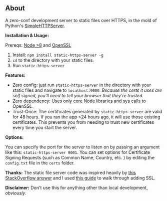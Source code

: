 ## About

A zero-conf development server to static files over HTTPS, in the mold of Python's [SimpleHTTPServer](https://docs.python.org/2/library/simplehttpserver.html).

**Installation & Usage:**

Prereqs: [Node >8](http://nodejs.org) and [OpenSSL](https://www.openssl.org)

1. Install: `npm install static-https-server -g`
2. `cd` to the directory with your static files.
3. Run `static-https-server`

**Features:**

- Zero config: just run `static-https-server` in the directory with your static files and navigate to `localhost:9000`. *Because the certs it uses are self signed, you'll need to tell your browser that they're trusted.*
- Zero dependency: Uses only core Node libraries and sys calls to OpenSSL.
- Trust-Once: The certificates generated by `static-https-server` are valid for 48 hours. If you ran the app <24 hours ago, it will use those existing certificates. This prevents you from needing to trust new certificates every time you start the server.

**Options:**

You can specify the port for the server to listen on by passing an argument like this: `static-https-server 9001`. You can set options for Certificate Signing Requests (such as Common Name, Country, etc. ) by editing the `config.txt` file in the `certs` folder.

**Thanks:**
The static file server code was inspired heavily by [this StackOverflow answer](https://stackoverflow.com/a/29046869)
and I used [this guide](https://matoski.com/article/node-express-generate-ssl/) to walk through adding SSL.

**Disclaimer:** Don't use this for anything other than local development, *obviously*.

